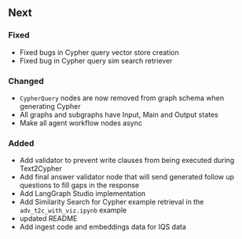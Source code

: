 ## Next

### Fixed

* Fixed bugs in Cypher query vector store creation
* Fixed bug in Cypher query sim search retriever

### Changed

* `CypherQuery` nodes are now removed from graph schema when generating Cypher
* All graphs and subgraphs have Input, Main and Output states
* Make all agent workflow nodes async

### Added

* Add validator to prevent write clauses from being executed during Text2Cypher
* Add final answer validator node that will send generated follow up questions to fill gaps in the response
* Add LangGraph Studio implementation
* Add Similarity Search for Cypher example retrieval in the `adv_t2c_with_viz.ipynb` example
* updated README
* Add ingest code and embeddings data for IQS data
